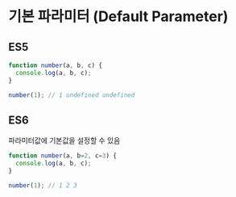 # 기본 파라미터 \(Default Parameter\)

## ES5

```javascript
function number(a, b, c) {
  console.log(a, b, c);
}

number(1); // 1 undefined undefined
```

## ES6

파라미터값에 기본값을 설정할 수 있음

```javascript
function number(a, b=2, c=3) {
  console.log(a, b, c);
}

number(1); // 1 2 3
```

